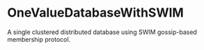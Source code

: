 # OneValueDatabaseWithSWIM

A single clustered distributed database using SWIM gossip-based membership protocol.